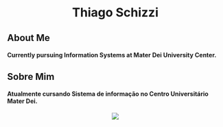 <h1 align="center">Thiago Schizzi</h1>


## About Me
#### Currently pursuing Information Systems at Mater Dei University Center.


## Sobre Mim
#### Atualmente cursando Sistema de informação no Centro Universitário Mater Dei.


<p  align="center">
<img src="https://user-images.githubusercontent.com/73097560/115834477-dbab4500-a447-11eb-908a-139a6edaec5c.gif">             
<br>
